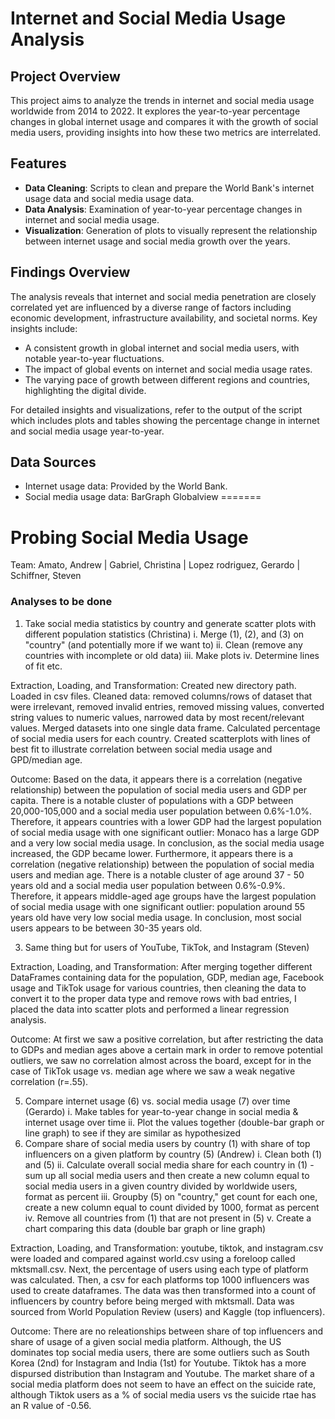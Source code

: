 
# Internet and Social Media Usage Analysis

## Project Overview

This project aims to analyze the trends in internet and social media usage worldwide from 2014 to 2022. It explores the year-to-year percentage changes in global internet usage and compares it with the growth of social media users, providing insights into how these two metrics are interrelated.

## Features

- **Data Cleaning**: Scripts to clean and prepare the World Bank's internet usage data and social media usage data.
- **Data Analysis**: Examination of year-to-year percentage changes in internet and social media usage.
- **Visualization**: Generation of plots to visually represent the relationship between internet usage and social media growth over the years.

 ## Findings Overview
The analysis reveals that internet and social media penetration are closely correlated yet are influenced by a diverse range of factors including economic development, infrastructure availability, and societal norms. Key insights include:
- A consistent growth in global internet and social media users, with notable year-to-year fluctuations.
- The impact of global events on internet and social media usage rates.
- The varying pace of growth between different regions and countries, highlighting the digital divide.

For detailed insights and visualizations, refer to the output of the script which includes plots and tables 
showing the percentage change in internet and social media usage year-to-year.


  

  ## Data Sources

- Internet usage data: Provided by the World Bank.
- Social media usage data: BarGraph Globalview
=======
# Probing Social Media Usage
Team: Amato, Andrew | Gabriel, Christina | Lopez rodriguez, Gerardo | Schiffner, Steven
### Analyses to be done
1. Take social media statistics by country and generate scatter plots with different population statistics (Christina)
	i. Merge (1), (2), and (3) on "country" (and potentially more if we want to)
	ii. Clean (remove any countries with incomplete or old data)
	iii. Make plots
	iv. Determine lines of fit etc.

Extraction, Loading, and Transformation:
Created new directory path. Loaded in csv files. Cleaned data: removed columns/rows of dataset that were irrelevant, removed invalid entries, removed missing values, converted string values to numeric values, narrowed data by most recent/relevant values. Merged datasets into one single data frame. Calculated percentage of social media users for each country. Created scatterplots with lines of best fit to illustrate correlation between social media usage and GPD/median age. 

Outcome:
Based on the data, it appears there is a correlation (negative relationship) between the population of social media users and GDP per capita. There is a notable cluster of populations with a GDP between 20,000-105,000 and a social media user population between 0.6%-1.0%. Therefore, it appears countries with a lower GDP had the largest population of social media usage with one significant outlier: Monaco has a large GDP and a very low social media usage. In conclusion, as the social media usage increased, the GDP became lower. Furthermore, it appears there is a correlation (negative relationship) between the population of social media users and median age. There is a notable cluster of age around 37 - 50 years old and a social media user population between 0.6%-0.9%. Therefore, it appears middle-aged age groups have the largest population of social media usage with one significant outlier: population around 55 years old have very low social media usage. In conclusion, most social users appears to be between 30-35 years old.

3. Same thing but for users of YouTube, TikTok, and Instagram (Steven)
   
Extraction, Loading, and Transformation:
After merging together different DataFrames containing data for the population, GDP, median age, Facebook usage and TikTok usage for various countries, then cleaning the data to convert it to the proper data type and remove rows with bad entries, I placed the data into scatter plots and performed a linear regression analysis.

Outcome:
At first we saw a positive correlation, but after restricting the data to GDPs and median ages above a certain mark in order to remove potential outliers, we saw no correlation almost across the board, except for in the case of TikTok usage vs. median age where we saw a weak negative correlation (r=.55).


5. Compare internet usage (6) vs. social media usage (7) over time (Gerardo)
	i. Make tables for year-to-year change in social media & internet usage over time
	ii. Plot the values together (double-bar graph or line graph) to see if they are similar as hypothesized
6. Compare share of social media users by country (1) with share of top influencers on a given platform by country (5) (Andrew)
	i. Clean both (1) and (5)
	ii. Calculate overall social media share for each country in (1) - sum up all social media users and then create a new column equal to social media users in a given country divided by worldwide users, format as percent
	iii. Groupby (5) on "country," get count for each one, create a new column equal to count divided by 1000, format as percent
	iv. Remove all countries from (1) that are not present in (5)
	v. Create a chart comparing this data (double bar graph or line graph)

Extraction, Loading, and Transformation: youtube, tiktok, and instagram.csv were loaded and compared against world.csv using a foreloop called mktsmall.csv. Next, the percentage of users using each type of platform was calculated. Then, a csv for each platforms top 1000 influencers was used to create dataframes. The data was then transformed into a count of influencers by country before being merged with mktsmall. Data was sourced from World Population Review (users) and Kaggle (top influencers).

Outcome: There are no releationships between share of top influencers and share of usage of a given social media platform. Although, the US dominates top social media users, there are some outliers such as South Korea (2nd) for Instagram and India (1st) for Youtube. Tiktok has a more dispursed distribution than Instagram and Youtube. The market share of a social media platform does not seem to have an effect on the suicide rate, although Tiktok users as a % of social media users vs the suicide rtae has an R value of -0.56.

